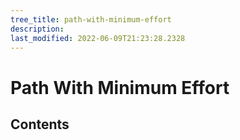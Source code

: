 ```yaml
---
tree_title: path-with-minimum-effort
description: 
last_modified: 2022-06-09T21:23:28.2328
---
```


# Path With Minimum Effort

## Contents
